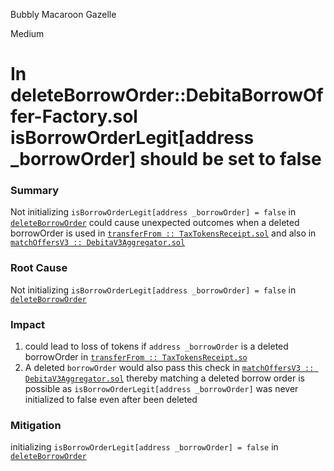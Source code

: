 Bubbly Macaroon Gazelle

Medium

# In deleteBorrowOrder::DebitaBorrowOffer-Factory.sol isBorrowOrderLegit[address _borrowOrder] should be set to false

### Summary

Not initializing `isBorrowOrderLegit[address _borrowOrder] = false` in   [`deleteBorrowOrder`](https://github.com/sherlock-audit/2024-11-debita-finance-v3/blob/main/Debita-V3-Contracts/contracts/DebitaBorrowOffer-Factory.sol#L162C14-L162C31) could cause unexpected outcomes when a deleted borrowOrder is used in  [`transferFrom :: TaxTokensReceipt.sol`](https://github.com/sherlock-audit/2024-11-debita-finance-v3/blob/main/Debita-V3-Contracts/contracts/Non-Fungible-Receipts/TaxTokensReceipts/TaxTokensReceipt.sol#L99) and also in [`matchOffersV3 :: DebitaV3Aggregator.sol`](https://github.com/sherlock-audit/2024-11-debita-finance-v3/blob/main/Debita-V3-Contracts/contracts/DebitaV3Aggregator.sol#L292) 

### Root Cause

Not initializing `isBorrowOrderLegit[address _borrowOrder] = false` in   [`deleteBorrowOrder`](https://github.com/sherlock-audit/2024-11-debita-finance-v3/blob/main/Debita-V3-Contracts/contracts/DebitaBorrowOffer-Factory.sol#L162C14-L162C31) 

### Impact

1. could lead to loss of tokens if `address _borrowOrder` is a deleted borrowOrder in  [`transferFrom :: TaxTokensReceipt.so`](https://github.com/sherlock-audit/2024-11-debita-finance-v3/blob/main/Debita-V3-Contracts/contracts/Non-Fungible-Receipts/TaxTokensReceipts/TaxTokensReceipt.sol#L99)
2. A deleted `borrowOrder` would also pass this check in [`matchOffersV3 :: DebitaV3Aggregator.sol`](https://github.com/sherlock-audit/2024-11-debita-finance-v3/blob/main/Debita-V3-Contracts/contracts/DebitaV3Aggregator.sol#L292) thereby matching a deleted borrow order is possible as `isBorrowOrderLegit[address _borrowOrder]` was never initialized to false even after been deleted


### Mitigation
 initializing `isBorrowOrderLegit[address _borrowOrder] = false` in   [`deleteBorrowOrder`](https://github.com/sherlock-audit/2024-11-debita-finance-v3/blob/main/Debita-V3-Contracts/contracts/DebitaBorrowOffer-Factory.sol#L162C14-L162C31) 